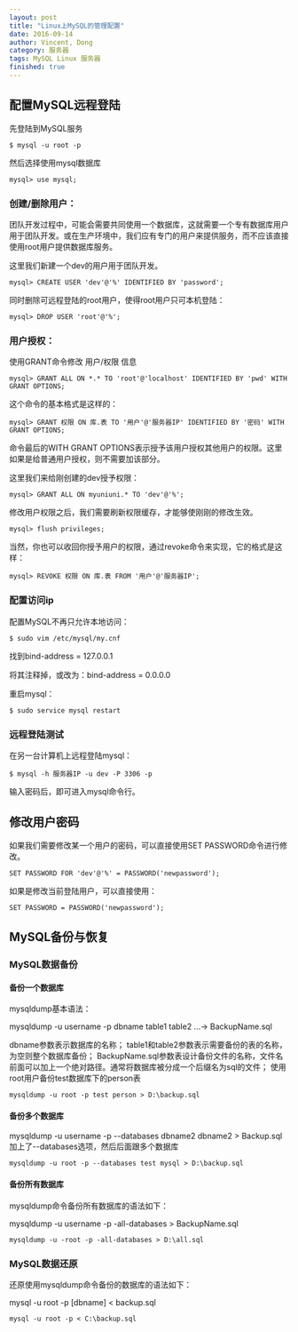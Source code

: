 ```yaml
---
layout: post
title: "Linux上MySQL的管理配置"
date: 2016-09-14
author: Vincent, Dong
category: 服务器
tags: MySQL Linux 服务器
finished: true
---
```


## 配置MySQL远程登陆

先登陆到MySQL服务

`$ mysql -u root -p`

然后选择使用mysql数据库

`mysql> use mysql;`

### 创建/删除用户：

团队开发过程中，可能会需要共同使用一个数据库，这就需要一个专有数据库用户用于团队开发。或在生产环境中，我们应有专门的用户来提供服务，而不应该直接使用root用户提供数据库服务。

这里我们新建一个dev的用户用于团队开发。

`mysql> CREATE USER 'dev'@'%' IDENTIFIED BY 'password';`

同时删除可远程登陆的root用户，使得root用户只可本机登陆：

`mysql> DROP USER 'root'@'%';`

### 用户授权：

使用GRANT命令修改 用户/权限 信息

`mysql> GRANT ALL ON *.* TO 'root'@'localhost' IDENTIFIED BY 'pwd' WITH GRANT OPTIONS;`

这个命令的基本格式是这样的：

`mysql> GRANT 权限 ON 库.表 TO '用户'@'服务器IP' IDENTIFIED BY '密码' WITH GRANT OPTIONS;`

命令最后的WITH GRANT OPTIONS表示授予该用户授权其他用户的权限。这里如果是给普通用户授权，则不需要加该部分。

这里我们来给刚创建的dev授予权限：

`mysql> GRANT ALL ON myuniuni.* TO 'dev'@'%';`

修改用户权限之后，我们需要刷新权限缓存，才能够使刚刚的修改生效。

`mysql> flush privileges;`

当然，你也可以收回你授予用户的权限，通过revoke命令来实现，它的格式是这样：

`mysql> REVOKE 权限 ON 库.表 FROM '用户'@'服务器IP';`

### 配置访问ip

配置MySQL不再只允许本地访问：

`$ sudo vim /etc/mysql/my.cnf`

找到bind-address  = 127.0.0.1

将其注释掉，或改为：bind-address  = 0.0.0.0

重启mysql： 

`$ sudo service mysql restart`

### 远程登陆测试

在另一台计算机上远程登陆mysql：

`$ mysql -h 服务器IP -u dev -P 3306 -p`

输入密码后，即可进入mysql命令行。

## 修改用户密码

如果我们需要修改某一个用户的密码，可以直接使用SET PASSWORD命令进行修改。

`SET PASSWORD FOR 'dev'@'%' = PASSWORD('newpassword');`

如果是修改当前登陆用户，可以直接使用：

`SET PASSWORD = PASSWORD('newpassword');`

## MySQL备份与恢复

### MySQL数据备份

#### 备份一个数据库

mysqldump基本语法：

mysqldump -u username -p dbname table1 table2 ...-> BackupName.sql

dbname参数表示数据库的名称；
table1和table2参数表示需要备份的表的名称，为空则整个数据库备份；
BackupName.sql参数表设计备份文件的名称，文件名前面可以加上一个绝对路径。通常将数据库被分成一个后缀名为sql的文件；
使用root用户备份test数据库下的person表

`mysqldump -u root -p test person > D:\backup.sql`

#### 备份多个数据库

mysqldump -u username -p --databases dbname2 dbname2 > Backup.sql
加上了--databases选项，然后后面跟多个数据库

`mysqldump -u root -p --databases test mysql > D:\backup.sql`

#### 备份所有数据库

mysqldump命令备份所有数据库的语法如下：

mysqldump -u username -p -all-databases > BackupName.sql

`mysqldump -u -root -p -all-databases > D:\all.sql`

### MySQL数据还原

还原使用mysqldump命令备份的数据库的语法如下：

mysql -u root -p [dbname] < backup.sql

`mysql -u root -p < C:\backup.sql`